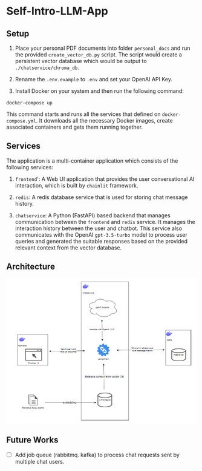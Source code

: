 # Self-Intro-LLM-App

## Setup

1. Place your personal PDF documents into folder `personal_docs` and run the provided `create_vector_db.py` script. The script would create a persistent vector database which would be output to `./chatservice/chroma_db`.

2. Rename the `.env.example` to `.env` and set your OpenAI API Key.

3. Install Docker on your system and then run the following command:

```cli
docker-compose up
```

This command starts and runs all the services that defined on `docker-compose.yml`. It downloads all the necessary Docker images, create associated containers and gets them running together.

## Services

The application is a multi-container application which consists of the following services:

1. `frontend`': A Web UI application that provides the user conversational AI interaction, which is built by `chainlit` framework.

2. `redis`: A redis database service that is used for storing chat message history.

3. `chatservice`: A Python (FastAPI) based backend that manages communication between the `frontend` and `redis` service. It manages the interaction history between the user and chatbot. This service also communicates with the OpenAI `gpt-3.5-turbo` model to process user queries and generated the suitable responses based on the provided relevant context from the vector database.

## Architecture

![multi_container_llm_app](./assets/multi_container_llm_app.PNG)

## Future Works
- [ ] Add job queue (rabbitmq. kafka) to process chat requests sent by multiple chat users.
